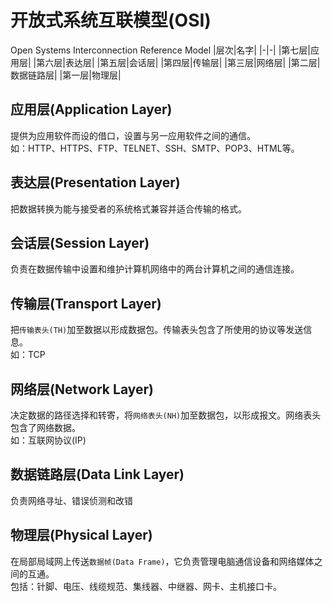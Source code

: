 # 开放式系统互联模型(OSI)
Open Systems Interconnection Reference Model 
|层次|名字|
|-|-|
|第七层|应用层|
|第六层|表达层|
|第五层|会话层|
|第四层|传输层|
|第三层|网络层|
|第二层|数据链路层|
|第一层|物理层|

## 应用层(Application Layer)
提供为应用软件而设的借口，设置与另一应用软件之间的通信。  
如：HTTP、HTTPS、FTP、TELNET、SSH、SMTP、POP3、HTML等。

## 表达层(Presentation Layer)
把数据转换为能与接受者的系统格式兼容并适合传输的格式。

## 会话层(Session Layer)
负责在数据传输中设置和维护计算机网络中的两台计算机之间的通信连接。

## 传输层(Transport Layer)
把`传输表头(TH)`加至数据以形成数据包。传输表头包含了所使用的协议等发送信息。  
如：TCP

## 网络层(Network Layer)
决定数据的路径选择和转寄，将`网络表头(NH)`加至数据包，以形成报文。网络表头包含了网络数据。  
如：互联网协议(IP)
## 数据链路层(Data Link Layer)
负责网络寻址、错误侦测和改错

## 物理层(Physical Layer)
在局部局域网上传送`数据帧(Data Frame)`，它负责管理电脑通信设备和网络媒体之间的互通。  
包括：针脚、电压、线缆规范、集线器、中继器、网卡、主机接口卡。